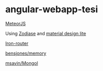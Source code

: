 # angular-webapp-tesi

[MeteorJS](https://www.meteor.com)

Using [Zodiase](https://github.com/Zodiase/meteor-mdl) and [material design lite](https://getmdl.io/index.html)

[Iron-router](https://github.com/iron-meteor/iron-router)

[bensjones/memory](https://github.com/bensjones/memory)

[msavin/Mongol](https://github.com/msavin/Mongol)